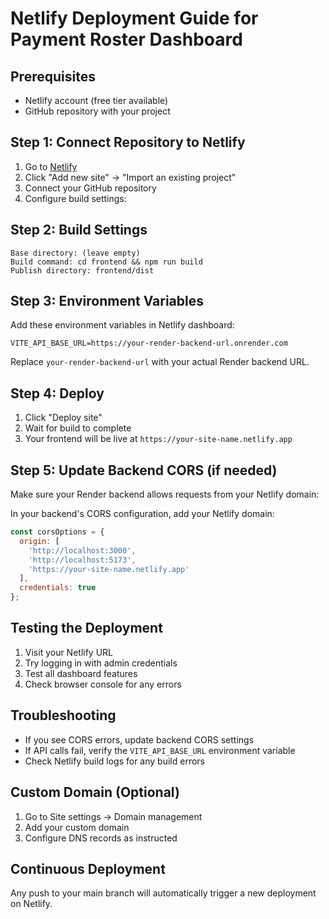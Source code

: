 # Netlify Deployment Guide for Payment Roster Dashboard

## Prerequisites
- Netlify account (free tier available)
- GitHub repository with your project

## Step 1: Connect Repository to Netlify
1. Go to [Netlify](https://app.netlify.com/)
2. Click "Add new site" → "Import an existing project"
3. Connect your GitHub repository
4. Configure build settings:

## Step 2: Build Settings
```
Base directory: (leave empty)
Build command: cd frontend && npm run build
Publish directory: frontend/dist
```

## Step 3: Environment Variables
Add these environment variables in Netlify dashboard:

```
VITE_API_BASE_URL=https://your-render-backend-url.onrender.com
```

Replace `your-render-backend-url` with your actual Render backend URL.

## Step 4: Deploy
1. Click "Deploy site"
2. Wait for build to complete
3. Your frontend will be live at `https://your-site-name.netlify.app`

## Step 5: Update Backend CORS (if needed)
Make sure your Render backend allows requests from your Netlify domain:

In your backend's CORS configuration, add your Netlify domain:
```javascript
const corsOptions = {
  origin: [
    'http://localhost:3000',
    'http://localhost:5173',
    'https://your-site-name.netlify.app'
  ],
  credentials: true
};
```

## Testing the Deployment
1. Visit your Netlify URL
2. Try logging in with admin credentials
3. Test all dashboard features
4. Check browser console for any errors

## Troubleshooting
- If you see CORS errors, update backend CORS settings
- If API calls fail, verify the `VITE_API_BASE_URL` environment variable
- Check Netlify build logs for any build errors

## Custom Domain (Optional)
1. Go to Site settings → Domain management
2. Add your custom domain
3. Configure DNS records as instructed

## Continuous Deployment
Any push to your main branch will automatically trigger a new deployment on Netlify.
